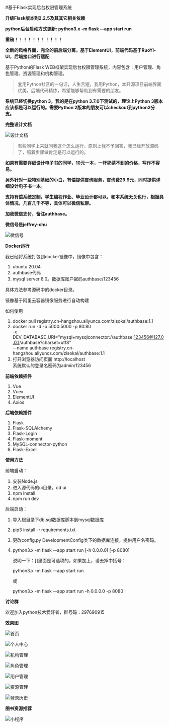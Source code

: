 #基于Flask实现后台权限管理系统

**升级Flask版本到2.2.5及其其它相关依赖**

**python后台启动方式更新: python3.x -m flask --app start run**

**重磅！！！！！！！！！！！**

**全新的风格界面，完全的前后端分离。基于ElementUI，前端代码基于RuoYi-UI，后端接口进行适配**

基于Python的Flask WEB框架实现后台权限管理系统，内容包含：用户管理、角色管理、资源管理和机构管理。

>套用Python社区的一句话，人生苦短，我用Python，本开源项目前端界面优美，后端代码精炼，希望能够帮助到有需要的朋友。

**系统已经切换python 3，我的是在python 3.7.0下测试的，理论上Python 3版本应该都是可以运行的。需要Python 2版本的朋友可以checkout到python2分支。**


**完整设计文档**

![设计文档](doc/design.png)

>有些同学上来就问我这个怎么运行，原则上我不予回答，我已经开放源码了，照着步骤做肯定是可以运行的。

**如果有需要详细设计电子书的同学，10元一本，一杯奶茶不到的价格，写作不容易。**

**另外针对一些特别基础的小白，有偿提供咨询服务，咨询费29.9元，同时提供详细设计电子书一本。**

**支持有偿系统定制，学生编程作业、毕业设计都可以，和本系统无关也行，根据具体情况，几百几千不等，具体可以微信私聊。**

**加我微信支付，备注authbase。**
   
**微信号是jeffrey-chu**

![微信号](doc/wx.png)

**Docker运行**

我已经将系统打包到docker镜像中，镜像中包含：
1. ubuntu 20.04
2. authbase代码
3. mysql server 8.0。数据库账户密码authbase/123456


具体方法参考源码中的docker目录。

镜像基于阿里云容器镜像服务进行自动构建

如何使用

1. docker pull registry.cn-hangzhou.aliyuncs.com/zisokal/authbase:1.1
2. docker run -d -p 5000:5000 -p 80:80 \
	-e DEV_DATABASE_URI="mysql+mysqlconnector://authbase:123456@127.0.0.1/authbase?charset=utf8" \
	--name authbase registry.cn-hangzhou.aliyuncs.com/zisokal/authbase:1.1
3. 打开浏览器访问页面 http://localhost   
   系统默认的登录名密码为admin/123456



**前端依赖插件**

 1. Vue
 2. Vuex
 3. ElementUI
 4. Axios
 

**后端依赖插件**

 1. Flask
 2. Flask-SQLAlchemy
 3. Flask-Login
 4. Flask-moment
 5. MySQL-connector-python
 6. Flask-Excel

**使用方法**

前端启动：

1. 安装Node.js
2. 进入源代码的ui目录。cd ui
3. npm install
4. npm run dev

后端启动：

1. 导入根目录下db.sql数据库脚本到mysql数据库
2. pip3 install -r requirements.txt
3. 更改config.py DevelopmentConfig类下的数据库连接，提供用户名密码。
4. python3.x -m flask --app start run [-h 0.0.0.0] [-p 8080]
   
   说明一下：[]里面是可选项的，如果加上，请去掉中括号：

   python3.x -m flask --app start run

   或
   
   python3.x -m flask --app start run -h 0.0.0.0 -p 8080
 
**讨论群**

欢迎加入python技术爱好者，群号码：297690915

**效果图**

![首页](doc/首页.png)

![个人中心](doc/个人中心.png)

![机构管理](doc/机构管理.png)

![角色管理](doc/角色管理.png)

![用户管理](doc/用户管理.png)

![资源管理](doc/资源管理.png)

![登录历史](doc/登录历史.png)

**图书资源推荐**

![小程序](doc/扫码_搜索联合传播样式-标准色版.png)